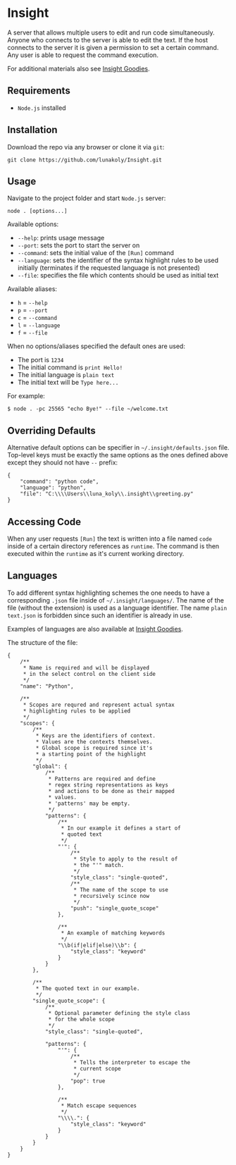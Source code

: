 # Insight
A server that allows multiple users to edit and run code simultaneously.
Anyone who connects to the server is able to edit the text.
If the host connects to the server it is given a permission to set
a certain command. Any user is able to request the command execution.

For additional materials also see [Insight Goodies](https://github.com/lunakoly/InsightGoodies).

## Requirements
- `Node.js` installed

## Installation
Download the repo via any browser or clone it via `git`:
```
git clone https://github.com/lunakoly/Insight.git
```

## Usage
Navigate to the project folder and start `Node.js` server:
```
node . [options...]
```

Available options:
- `--help`: prints usage message
- `--port`: sets the port to start the server on
- `--command`: sets the initial value of the `[Run]` command
- `--language`: sets the identifier of the syntax highlight rules to be used initially (terminates if the requested language is not presented)
- `--file`: specifies the file which contents should be used as initial text

Available aliases:
- `h` = `--help`
- `p` = `--port`
- `c` = `--command`
- `l` = `--language`
- `f` = `--file`

When no options/aliases specified the default ones are used:
- The port is `1234`
- The initial command is `print Hello!`
- The initial language is `plain text`
- The initial text will be `Type here...`

For example:
```
$ node . -pc 25565 "echo Bye!" --file ~/welcome.txt
```

## Overriding Defaults
Alternative default options can be specifier in `~/.insight/defaults.json` file. Top-level keys must be exactly the same options as the ones defined above except they should not have `--` prefix:
```
{
    "command": "python code",
    "language": "python",
    "file": "C:\\\\Users\\luna_koly\\.insight\\greeting.py"
}
```

## Accessing Code
When any user requests `[Run]` the text is written into a file named `code` inside of a certain directory references as `runtime`. The command is then executed within the `runtime` as it's current working directory.

## Languages
To add different syntax highlighting schemes the one needs to have a corresponding `.json` file inside of `~/.insight/languages/`. The name of the file (without the extension) is used as a language identifier. The name `plain text.json` is forbidden since such an identifier is already in use.

Examples of languages are also available at [Insight Goodies](https://github.com/lunakoly/InsightGoodies).

The structure of the file:
```
{
    /**
     * Name is required and will be displayed
     * in the select control on the client side
     */
    "name": "Python",

    /**
     * Scopes are requred and represent actual syntax
     * highlighting rules to be applied
     */
    "scopes": {
        /**
         * Keys are the identifiers of context.
         * Values are the contexts themselves.
         * Global scope is required since it's
         * a starting point of the highlight
         */
        "global": {
            /**
             * Patterns are required and define
             * regex string representations as keys
             * and actions to be done as their mapped
             * values.
             * 'patterns' may be empty.
             */
            "patterns": {
                /**
                 * In our example it defines a start of
                 * quoted text
                 */
                "'": {
                    /**
                     * Style to apply to the result of
                     * the "'" match.
                     */
                    "style_class": "single-quoted",
                    /**
                     * The name of the scope to use
                     * recursively scince now
                     */
                    "push": "single_quote_scope"
                },

                /**
                 * An example of matching keywords
                 */
                "\\b(if|elif|else)\\b": {
                    "style_class": "keyword"
                }
            }
        },

        /**
         * The quoted text in our example.
         */
        "single_quote_scope": {
            /**
             * Optional parameter defining the style class
             * for the whole scope
             */
            "style_class": "single-quoted",

            "patterns": {
                "'": {
                    /**
                     * Tells the interpreter to escape the
                     * current scope
                     */
                    "pop": true
                },

                /**
                 * Match escape sequences
                 */
                "\\\\.": {
                    "style_class": "keyword"
                }
            }
        }
    }
}
```